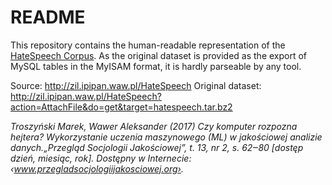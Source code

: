# README

This repository contains the human-readable representation of the [HateSpeech Corpus](http://zil.ipipan.waw.pl/HateSpeech). As the original dataset is provided as the export of MySQL tables in the MyISAM format, it is hardly parseable by any tool.

Source: http://zil.ipipan.waw.pl/HateSpeech
Original dataset: http://zil.ipipan.waw.pl/HateSpeech?action=AttachFile&do=get&target=hatespeech.tar.bz2

*Troszyński Marek, Wawer Aleksander (2017) Czy komputer rozpozna hejtera? Wykorzystanie uczenia maszynowego (ML) w jakościowej analizie danych.„Przegląd Socjologii Jakościowej”, t. 13, nr 2, s. 62‒80 [dostęp dzień, miesiąc, rok]. Dostępny w Internecie: ‹www.przegladsocjologiijakosciowej.org›.*
